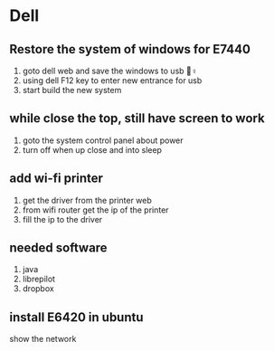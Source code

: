 # Dell

## Restore the system of windows for E7440

1. goto dell web and save the windows to usb 🦸♀
2. using dell F12 key to enter new entrance for usb
3. start build the new system

## while close the top, still have screen to work

1. goto the system control panel about power
2. turn off when up close and into sleep

## add wi-fi printer

1. get the driver from the printer web
2. from wifi router get the ip of the printer
3. fill the ip to the driver

## needed software

1. java
2. librepilot
3. dropbox

## install E6420 in ubuntu

show the network





